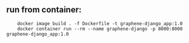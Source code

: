 ## run from container:

```
    docker image build . -f Dockerfile -t graphene-django_app:1.0
    docker container run --rm --name graphene-django -p 8000:8000 graphene-django_app:1.0
```